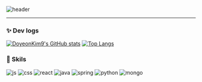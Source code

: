 
 ![header](https://capsule-render.vercel.app/api?type=waving&height=300&text=Hi%20I'm%20Doyeon&color=0:b4e5f5,80:2ba8e0&fontColor=30aece&fontSize=80&fontAlignY=38&desc=Welcome%20to%20my%20GitHub!&descAlignY=60&descAlign=50&descSize=30)

---
### ✨ Dev logs
[![DoyeonKim9's GitHub stats](https://github-readme-stats.vercel.app/api?username=DoyeonKim9&theme=solarized-light)](https://github.com/anuraghazra/github-readme-stats)
[![Top Langs](https://github-readme-stats.vercel.app/api/top-langs/?username=DoyeonKim9&layout=compact&theme=solarized-light&)](https://github.com/anuraghazra/github-readme-stats)



### 🚀 Skils
![js](https://img.shields.io/badge/JavaScript-F7DF1E?style=for-the-badge&logo=JavaScript&logoColor=white) 
![css](https://img.shields.io/badge/CSS-3388e9?&style=for-the-badge&logo=css3&logoColor=white) 
![react](https://img.shields.io/badge/React-20232A?style=for-the-badge&logo=react&logoColor=61DAFB) 
![java](https://img.shields.io/badge/Java-ED8B00?style=for-the-badge&logo=openjdk&logoColor=white)
![spring](https://img.shields.io/badge/Spring-6DB33F?style=for-the-badge&logo=spring&logoColor=white) 
![python](https://img.shields.io/badge/Python-3776AB?style=for-the-badge&logo=python&logoColor=white)
![mongo](https://img.shields.io/badge/MongoDB-38881a?style=for-the-badge&logo=mongodb&logoColor=white)



